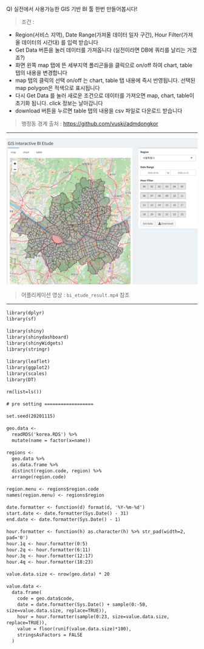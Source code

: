 Q) 실전에서 사용가능한 GIS 기반 BI 툴 한번 만들어봅시다!  

> 조건 :
  
- Region(서비스 지역), Date Range(가져올 데이터 일자 구간), Hour Filter(가져올 데이터의 시간대) 를 입력 받습니다  
- Get Data 버튼을 눌러 데이터를 가져옵니다 (실전이라면 DB에 쿼리를 날리는 거겠죠?)  
- 화면 왼쪽 map 탭에 뜬 세부지역 폴리곤들을 클릭으로 on/off 하여 chart, table 탭의 내용을 변경합니다  
- map 탭의 클릭의 선택 on/off 는 chart, table 탭 내용에 즉시 반영됩니다. 선택된 map polygon은 적색으로 표시됩니다  
- 다시 Get Data 를 눌러 새로운 조건으로 데이터를 가져오면 map, chart, table이 초기화 됩니다. click 정보는 날아갑니다  
- download 버튼을 누르면 table 탭의 내용을 csv 파일로 다운로드 받습니다  

> 행정동 경계 출처 : https://github.com/vuski/admdongkor

---
  
![result_pic!](bi_etude_result.PNG) 
> 어플리케이션 영상 : `bi_etude_result.mp4` 참조

---
  
```{r}
library(dplyr)
library(sf)

library(shiny)
library(shinydashboard)
library(shinyWidgets)
library(stringr)

library(leaflet)
library(ggplot2)
library(scales)
library(DT)

rm(list=ls())

# pre setting ==================

set.seed(20201115)

geo.data <- 
  readRDS('korea.RDS') %>%
  mutate(name = factor(x=name))

regions <- 
  geo.data %>% 
  as.data.frame %>%
  distinct(region.code, region) %>%
  arrange(region.code)

region.menu <- regions$region.code
names(region.menu) <- regions$region

date.formatter <- function(d) format(d, '%Y-%m-%d')
start.date <- date.formatter(Sys.Date() - 31) 
end.date <- date.formatter(Sys.Date() - 1) 

hour.formatter <- function(h) as.character(h) %>% str_pad(width=2, pad='0')
hour.1q <- hour.formatter(0:5)
hour.2q <- hour.formatter(6:11)
hour.3q <- hour.formatter(12:17)
hour.4q <- hour.formatter(18:23)

value.data.size <- nrow(geo.data) * 20

value.data <-
  data.frame(
    code = geo.data$code,
    date = date.formatter(Sys.Date() + sample(0:-50, size=value.data.size, replace=TRUE)),
    hour = hour.formatter(sample(0:23, size=value.data.size, replace=TRUE)),
    value = floor(runif(value.data.size)*100),
    stringsAsFactors = FALSE
  )
```
